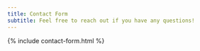 ```yaml
---
title: Contact Form
subtitle: Feel free to reach out if you have any questions!
---
```


{% include contact-form.html %}
